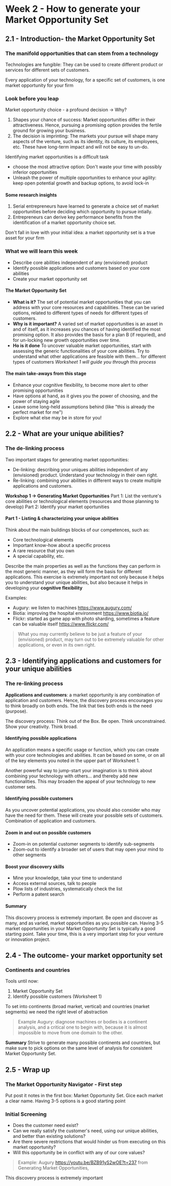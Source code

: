 # Week 2 - How to generate your Market Opportunity Set

## 2.1 - Introduction- the Market Opportunity Set

### The manifold opportunities that can stem from a technology
Technologies are fungible: They can be used to create different product or services for different sets of customers.

Every application of your technology, for a specific set of customers, is one market opportunity for your firm

### Look before you leap
Market opportunity choice - a profound decision -> Why?
1. Shapes your chance of success: Market opportunities differ in their attractiveness. Hence, pursuing a promising option provides the fertile ground for growing your business.
2. The decision is imprinting: The markets your pursue will shape many aspects of the venture, such as its identity, its culture, its employees, etc. These have long-term impact and will not be easy to un-do.

Identifying market opportunities is a difficult task
- choose the most attractive option: Don't waste your time with possibly inferior opportunities
- Unleash the power of multiple opportunities to enhance your agility: keep open potential growth and backup options, to avoid lock-in

#### Some research insights
1. Serial entrepreneurs have learned to generate a choice set of market opportunities before deciding which opportunity to pursue intially.
2. Entrepreneurs can derive key performance benefits from the identification of a market opportunity choice set.

Don't fall in love with your initial idea: a market opportunity set is a true asset for your firm

### What we will learn this week
- Describe core abilities independent of any (envisioned) product
- Identify possible applications and customers based on your core abilities
- Create your market opportunity set

#### The Market Opportunity Set
- **What is it?** The set of potential market opportunities that you can address with your core resources and capabilities.
These can be varied options, related to different types of needs for different types of customers.
- **Why is it important?** A varied set of market opportunities is an asset in and of itself, as it increases you chances of having identified the most promising option. It also provides the basis for a plan B (if requried), and for un-locking new growth opportunities over time.
- **Ho is it done** To uncover valuable market opportunities, start with assessing the generic functionalities of your core abilities. Try to understand what other applications are feasible with them... for different types of customers
*Worksheet 1 will guide you through this process*

#### The main take-aways from this stage
- Enhance your cognitive flexibility, to become more alert to other promising opportunities
- Have options at hand, as it gives you the power of choosing, and the power of staying agile
- Leave some long-held assumptions behind (like "this is already the perfect market for me")
- Explore what else may be in store for you!

## 2.2 - What are your unique abilities?

### The de-linking process

Two important stages for generating market opportunities:
- De-linking: describing your uniques abilities independent of any (envisioned) product. Understand your technology in their own right.
- Re-linking: combining your abilities in different ways to create multiple applications and customers. 

**Workshop 1 -> Generating Market Opportunities**
Part 1: List the venture's core abilities or technological elements (resources and those planning to develop)
Part 2: Identify your market oportunities

#### Part 1 - Listing & characterizing your unique abilities
Think about the main buildings blocks of our competences, such as:
- Core technological elements
- Important know-how about a specific process
- A rare resource that you own
- A special capability, etc.

Describe the main properties as well as the functions they can perform in the most generic manner, as they will form the basis for different applications.
This exercise is extremely important not only because it helps you to understand your unique abilities, but also because it helps in developing your **cognitive flexibility**

Examples:
- Augury: we listen to machines https://www.augury.com/
- Biotia: improving the hospital environment https://www.biotia.io/
- Flickr: started as game app with photo sharding, sometimes a feature can be valuable itself https://www.flickr.com/

> What you may currently believe to be just a feature of your (envisioned) product, may turn out to be extremely valuable for other applications, or even in its own right.

## 2.3 - Identifying applications and customers for your unique abilities

### The re-linking process
**Applications and customers**: a market opportunity is any combination of application and customers. Hence, the discovery process encourages you to think broadly on both ends. The link that ties both ends is the need (purpose).

The discovery process: Think out of the Box. Be open. Think unconstrained. Show your creativity. Think broad.

#### Identifying possible applications
An application means a specific usage or function, which you can create with your core technologies and abilities.
It can be based on some, or on all of the key elements you noted in the upper part of Worksheet 1.

Another powerful way to jump-start your imagination is to think about combining your technology with others... and thereby add new functionalities. This may broaden the appeal of your technology to new customer sets.

#### Identifying possible customers
As you uncover potential applications, you should also consider who may have the need for them. These will create your possible sets of customers. Combination of application and customers.

#### Zoom in and out on possible customers
- Zoom-in on potential customer segments to identify sub-segments
- Zoom-out to identify a broader set of users that may open your mind to other segments

#### Boost your discovery skills
- Mine your knowledge, take your time to understand
- Access external sources, talk to people
- Plow lists of industries, systematically check the list
- Perform a patent search

#### Summary
This discovery process is extremely important. Be open and discover as many, and as varied, market opportunities as you possible can. Having 3-5 market opportunities in your Market Opportunity Set is typically a good starting point.
Take your time, this is a very important step for your venture or innovation project.

## 2.4 - The outcome- your market opportunity set
### Continents and countries
Tools until now:
1. Market Opportunity Set
2. Identify possible customers (Worksheet 1)

To set into continents (broad market, vertical) and countries (market segments) we need the right level of abstraction

> Example Augury: diagnose machines or bodies is a continent analysis, and a critical one to begin with, because it is almost impossible to move from one domain to the other.

**Summary** Strive to generate many possible continents and countries, but make sure to pick options on the same level of analysis for consistent Market Opportunity Set.

## 2.5 - Wrap up
### The Market Opportunity Navigator - First step
Put post it notes in the first box: Market Opportunity Set. Gice each market a clear name. 
Having 3-5 options is a good starting point

### Initial Screening
- Does the customer need exist?
- Can we really satisfy the customer's need, using our unique abilities, and better than existing solutions?
- Are there severe restrictions that would hinder us from executing on this market opportunity?
- Will this opportunity be in conflict with any of our core values?

> Example: Augury https://youtu.be/BZB91yS2wOE?t=237 from Generating Market Opportunities, 

This discovery process is extremely important
